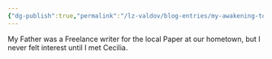 ```yaml
---
{"dg-publish":true,"permalink":"/lz-valdov/blog-entries/my-awakening-to-writting/"}
---
```



My Father was a Freelance writer for the local Paper at our hometown, but I never felt interest until I met Cecilia.
